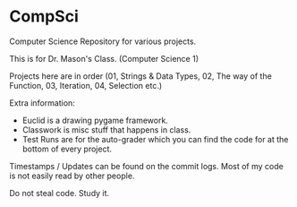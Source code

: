 # CompSci
Computer Science Repository for various projects.



This is for Dr. Mason's Class. (Computer Science 1)

Projects here are in order (01, Strings & Data Types, 02, The way of the Function, 03, Iteration, 04, Selection etc.)


Extra information:
  - Euclid is a drawing pygame framework.
  - Classwork is misc stuff that happens in class.
  - Test Runs are for the auto-grader which you can find the code for at the bottom of every project.

Timestamps / Updates can be found on the commit logs. Most of my code is not easily read by other people.

  Do not steal code. Study it.
  
